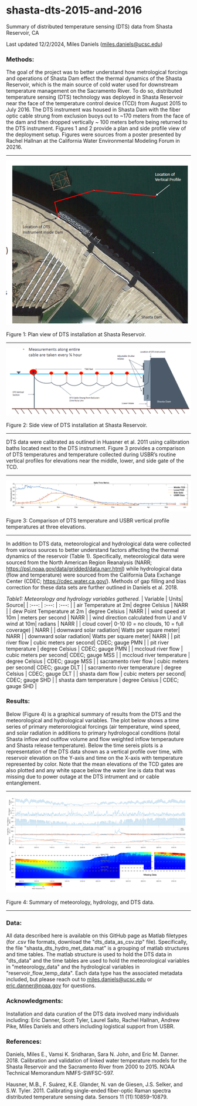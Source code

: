 # shasta-dts-2015-and-2016

Summary of distributed temperature sensing (DTS) data from Shasta Reservoir, CA

Last updated 12/2/2024, Miles Daniels (miles.daniels@ucsc.edu)

### Methods: 

The goal of the project was to better understand how metrological forcings and operations of Shasta Dam effect the thermal dynamics of the Shasta Reservoir, which is the main source of cold water used for downstream temperature management on the Sacramento River. To do so, distributed temperature sensing (DTS) technology was deployed in Shasta Reservoir near the face of the temperature control device (TCD) from August 2015 to July 2016. The DTS instrument was housed in Shasta Dam with the fiber optic cable strung from exclusion buoys out to ~170 meters from the face of the dam and then dropped vertically ~ 100 meters before being returned to the DTS instrument. 
Figures 1 and 2 provide a plan and side profile view of the deployment setup. Figures were sources from a poster presented by Rachel Hallnan at the California Water Environmental Modeling Forum in 20216.

---

![plot](Plan_View_DTS.png)

Figure 1: Plan view of DTS installation at Shasta Reservoir.

---

![plot](Side_View_DTS.png)

Figure 2: Side view of DTS installation at Shasta Reservoir.

---

DTS data were calibrated as outlined in Huasner et al. 2011 using calibration baths located next to the DTS instrument. Figure 3 provides a comparison of DTS temperatures and temperature collected during USBR’s routine vertical profiles for elevations near the middle, lower, and side gate of the TCD.

---

![plot](Calibration_DTS.png)

Figure 3: Comparison of DTS temperature and USBR vertical profile temperatures at three elevations.

---

In addition to DTS data, meteorological and hydrological data were collected from various sources to better understand factors affecting the thermal dynamics of the reservoir (Table 1). Specifically, meteorological data were sourced from the North American Region Reanalysis (NARR; https://psl.noaa.gov/data/gridded/data.narr.html) while hydrological data (flow and temperature) were sourced from the California Data Exchange Center (CDEC; https://cdec.water.ca.gov/). Methods of gap filling and bias correction for these data sets are further outlined in Daniels et al. 2018.

_Table1: Meteorology and hydrology variables gathered._
| Variable  | Units| Source|
|  :---:  |  :---: | :---: |
| air Temperature at 2m| degree Celsius | NARR |
| dew Point Temperature at 2m | degree Celsius | NARR |
| wind speed at 10m | meters per second | NARR |
| wind direction calculated from U and V wind at 10m| radians | NARR |
| cloud cover| 0-10 (0 = no clouds, 10 = full coverage) | NARR |
| downward solar radiation| Watts per square meter| NARR |
| downward solar radiation| Watts per square meter| NARR |
| pit river flow | cubic meters per second| CDEC; gauge PMN |
| pit river temperature | degree Celsius | CDEC; gauge PMN |
| mccloud river flow | cubic meters per second| CDEC; gauge MSS |
| mccloud river temperature | degree Celsius | CDEC; gauge MSS |
| sacramento river flow | cubic meters per second| CDEC; gauge DLT |
| sacramento river temperature | degree Celsius | CDEC; gauge DLT |
| shasta dam flow | cubic meters per second| CDEC; gauge SHD |
| shasta dam temperature | degree Celsius | CDEC; gauge SHD |


### Results:

Below (Figure 4) is a graphical summary of results from the DTS and the meteorological and hydrological variables. The plot below shows a time series of primary meterorological forcings (air temperature, wind speed, and solar radiation in additions to primary hydrologocal conditions (total Shasta inflow and outlfow volume and flow weighted inflow temperauture and Shasta release temperature). Below the time sereis plots is a representation of the DTS data shown as a vertical profile over time, with reservoir elevation on the Y-axis and time on the X-axis with temperature represented by color. Note that the mean elevations of the TCD gates are also plotted and any white space below the water line is data that was missing due to power outage at the DTS intrument and or cable entanglement. 

---

![plot](shasta_dts_hydro_met_data_plot.png)

Figure 4: Summary of meteorology, hydrology, and DTS data.

---
### Data: 

All data described here is available on this GitHub page as Matlab filetypes (for .csv file formats, download the "dts_data_as_csv.zip" file). Specifically, the file "shasta_dts_hydro_met_data.mat" is a grouping of matlab structures and time tables. The matlab structure is used to hold the DTS data in "dts_data" and the time tables are used to hold the meteorological variables in "meteorology_data" and the hydrological variables in "reservoir_flow_temp_data". Each data type has the associated metadata included, but please reach out to miles.daniels@ucsc.edu or eric.danner@noaa.gov for questions. 

### Acknowledgments:

Installation and data curation of the DTS data involved many individuals including: Eric Danner, Scott Tyler, Laurel Saito, Rachel Hallnan, Andrew Pike, Miles Daniels and others including logistical support from USBR.

### References:

Daniels, Miles E., Vamsi K. Sridharan, Sara N. John, and Eric M. Danner. 2018. Calibration and validation of linked water temperature models for the Shasta Reservoir and the Sacramento River from 2000 to 2015. NOAA Technical Memorandum NMFS-SWFSC-597.

Hausner, M.B., F. Suárez, K.E. Glander, N. van de Giesen, J.S. Selker, and S.W. Tyler. 2011. Calibrating single-ended fiber-optic Raman spectra distributed temperature sensing data. Sensors 11 (11):10859–10879.

